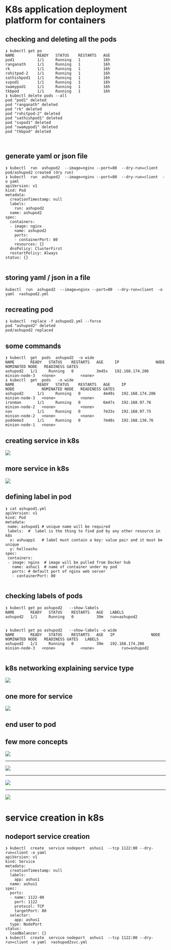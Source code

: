 # K8s application deployment platform for containers


## checking and deleting all the pods

```
❯ kubectl get po
NAME          READY   STATUS    RESTARTS   AGE
pod1          1/1     Running   1          16h
ranganath     1/1     Running   1          16h
rk            1/1     Running   1          16h
rohitpod-2    1/1     Running   1          16h
sathishpod1   1/1     Running   1          16h
svpod1        1/1     Running   1          16h
swamypod1     1/1     Running   1          16h
tkbpod        1/1     Running   1          16h
❯ kubectl delete pods --all
pod "pod1" deleted
pod "ranganath" deleted
pod "rk" deleted
pod "rohitpod-2" deleted
pod "sathishpod1" deleted
pod "svpod1" deleted
pod "swamypod1" deleted
pod "tkbpod" deleted



```

## generate yaml or json file 

```
❯ kubectl  run  ashupod2  --image=nginx --port=80  --dry-run=client
pod/ashupod2 created (dry run)
❯ kubectl  run  ashupod2  --image=nginx --port=80  --dry-run=client  -o yaml
apiVersion: v1
kind: Pod
metadata:
  creationTimestamp: null
  labels:
    run: ashupod2
  name: ashupod2
spec:
  containers:
  - image: nginx
    name: ashupod2
    ports:
    - containerPort: 80
    resources: {}
  dnsPolicy: ClusterFirst
  restartPolicy: Always
status: {}


```

## storing yaml / json in a file 

```
kubectl  run  ashupod2  --image=nginx --port=80  --dry-run=client  -o yaml  >ashupod2.yml

```

## recreating pod 

```
❯ kubectl  replace -f ashupod2.yml --force
pod "ashupod2" deleted
pod/ashupod2 replaced

```

## some commands

```
❯ kubectl  get  pods  ashupod2  -o wide
NAME       READY   STATUS    RESTARTS   AGE     IP                NODE            NOMINATED NODE   READINESS GATES
ashupod2   1/1     Running   0          3m45s   192.168.174.206   minion-node-3   <none>           <none>
❯ kubectl  get  pods   -o wide
NAME          READY   STATUS    RESTARTS   AGE     IP                NODE            NOMINATED NODE   READINESS GATES
ashupod2      1/1     Running   0          4m49s   192.168.174.206   minion-node-3   <none>           <none>
ironman       1/1     Running   0          6m47s   192.168.97.76     minion-node-2   <none>           <none>
nav           1/1     Running   0          7m33s   192.168.97.75     minion-node-2   <none>           <none>
poddemo3      1/1     Running   0          7m40s   192.168.138.76    minion-node-1   <none>   

```


## creating service in k8s 

<img src="service.png">


## more service in k8s

<img src="s1.png">

## defining label in pod 

```
❯ cat ashupod1.yml
apiVersion: v1
kind: Pod
metadata:
 name: ashupod1 # unique name will be required
 labels:  #  label is the thing to find pod by any other resource in k8s
  x: ashuapp1   # label must contain a key: value pair and it must be unique 
  y: helloashu
spec:
 containers:
 - image: nginx  # image will be pulled from Docker hub 
   name: ashuc1  # name of container under my pod
   ports: # default port of nginx web server 
   - containerPort: 80
   
```


## checking labels of pods 

```
❯ kubectl get po ashupod2   --show-labels
NAME       READY   STATUS    RESTARTS   AGE   LABELS
ashupod2   1/1     Running   0          39m   run=ashupod2


❯ kubectl get po ashupod2   --show-labels -o wide
NAME       READY   STATUS    RESTARTS   AGE   IP                NODE            NOMINATED NODE   READINESS GATES   LABELS
ashupod2   1/1     Running   0          39m   192.168.174.206   minion-node-3   <none>           <none>            run=ashupod2


```

## k8s networking explaining service type 

<img src="stype.png">

## one more for service 

<img src="ss11.png">

## end user to pod 

## few more concepts 


<img src="sc1.png">

---


<img src="sc2.png">

---

<img src="sc3.png">

---

<img src="sc4.png">


# service creation in k8s

## nodeport service creation 

```
❯ kubectl  create  service nodeport  ashus1  --tcp 1122:80 --dry-run=client -o yaml
apiVersion: v1
kind: Service
metadata:
  creationTimestamp: null
  labels:
    app: ashus1
  name: ashus1
spec:
  ports:
  - name: 1122-80
    port: 1122
    protocol: TCP
    targetPort: 80
  selector:
    app: ashus1
  type: NodePort
status:
  loadBalancer: {}
❯ kubectl  create  service nodeport  ashus1  --tcp 1122:80 --dry-run=client -o yaml  >ashupod2svc.yml

```

